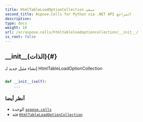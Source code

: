 ```yaml
---
title: HtmlTableLoadOptionCollection منشئ
second_title: Aspose.Cells for Python via .NET API المراجع
description:
type: docs
weight: 10
url: /ar/aspose.cells/htmltableloadoptioncollection/__init__/
is_root: false
---
```

##  \_\_init\_\_(الذات){#}
إنشاء مثيل جديد لـ HtmlTableLoadOptionCollection



```python

def __init__(self):
    ...
```





###  أنظر أيضا
* الوحدة [`aspose.cells`](../../)
* فئة [`HtmlTableLoadOptionCollection`](/cells/python-net/ar/aspose.cells/htmltableloadoptioncollection)
